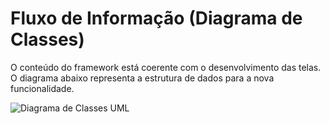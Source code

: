 # Fluxo de Informação (Diagrama de Classes)

O conteúdo do framework está coerente com o desenvolvimento das telas. O diagrama abaixo representa a estrutura de dados para a nova funcionalidade.

![Diagrama de Classes UML]()